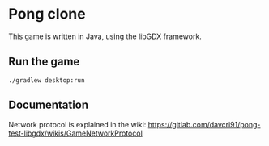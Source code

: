 # Pong clone
This game is written in Java, using the libGDX framework.

## Run the game
```
./gradlew desktop:run
```

## Documentation
Network protocol is explained in the wiki: https://gitlab.com/davcri91/pong-test-libgdx/wikis/GameNetworkProtocol
